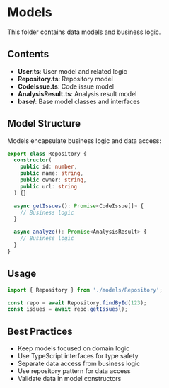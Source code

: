 # Models

This folder contains data models and business logic.

## Contents

- **User.ts**: User model and related logic
- **Repository.ts**: Repository model
- **CodeIssue.ts**: Code issue model
- **AnalysisResult.ts**: Analysis result model
- **base/**: Base model classes and interfaces

## Model Structure

Models encapsulate business logic and data access:

```typescript
export class Repository {
  constructor(
    public id: number,
    public name: string,
    public owner: string,
    public url: string
  ) {}

  async getIssues(): Promise<CodeIssue[]> {
    // Business logic
  }

  async analyze(): Promise<AnalysisResult> {
    // Business logic
  }
}
```

## Usage

```typescript
import { Repository } from './models/Repository';

const repo = await Repository.findById(123);
const issues = await repo.getIssues();
```

## Best Practices

- Keep models focused on domain logic
- Use TypeScript interfaces for type safety
- Separate data access from business logic
- Use repository pattern for data access
- Validate data in model constructors
